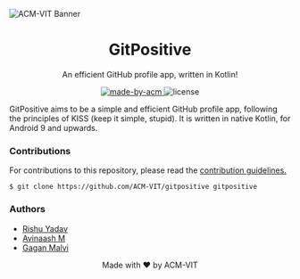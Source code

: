 ![ACM-VIT Banner](https://user-images.githubusercontent.com/52633729/135446856-ed1de284-c21a-4932-bd70-b4eae149c49c.png)
<h1 align = "center">GitPositive</h1>
<p align = "center">
	An efficient GitHub profile app, written in Kotlin!
</p>
<p align = "center">
  <a href="https://acmvit.in/" target="_blank">
    <img alt="made-by-acm" src="https://img.shields.io/badge/MADE%20BY-ACM%20VIT-blue?style=for-the-badge" />
  </a>
  <img alt="license" src="https://img.shields.io/badge/License-MIT-green.svg?style=for-the-badge" />
</p>
<p>
GitPositive aims to be a simple and efficient GitHub profile app, following the principles of KISS (keep it simple, stupid). It is written in native Kotlin, for Android 9 and upwards.
</p>

### Contributions
For contributions to this repository, please read the [contribution guidelines.](CONTRIBUTING.md)

```
$ git clone https://github.com/ACM-VIT/gitpositive gitpositive
```

### Authors
- [Rishu Yadav](https://github.com/rishuyadav)
- [Avinaash M](https://github.com/Avinaash7)
- [Gagan Malvi](https://github.com/gaganmalvi)

<p align="center">Made with ❤️ by ACM-VIT</p>
